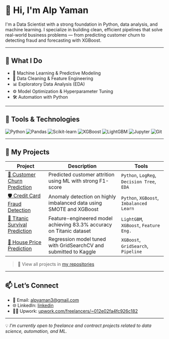 # 👋 Hi, I'm Alp Yaman

I'm a Data Scientist with a strong foundation in Python, data analysis, and machine learning. I specialize in building clean, efficient pipelines that solve real-world business problems — from predicting customer churn to detecting fraud and forecasting with XGBoost.

---

## 🚀 What I Do

- 🎯 Machine Learning & Predictive Modeling  
- 🧹 Data Cleaning & Feature Engineering  
- 📊 Exploratory Data Analysis (EDA)  
- ⚙️ Model Optimization & Hyperparameter Tuning  
- 🛠 Automation with Python  

---

## 🧠 Tools & Technologies

![Python](https://img.shields.io/badge/-Python-3776AB?style=flat-square&logo=python&logoColor=white)
![Pandas](https://img.shields.io/badge/-Pandas-150458?style=flat-square&logo=pandas&logoColor=white)
![Scikit-learn](https://img.shields.io/badge/-Scikit--Learn-F7931E?style=flat-square&logo=scikit-learn&logoColor=white)
![XGBoost](https://img.shields.io/badge/-XGBoost-00B0A5?style=flat-square&logo=azure-devops&logoColor=white)
![LightGBM](https://img.shields.io/badge/-LightGBM-8BC34A?style=flat-square)
![Jupyter](https://img.shields.io/badge/-Jupyter-F37626?style=flat-square&logo=jupyter&logoColor=white)
![Git](https://img.shields.io/badge/-Git-F05032?style=flat-square&logo=git&logoColor=white)

---

## 📂 My Projects

| Project | Description | Tools |
|--------|-------------|-------|
| [🎯 Customer Churn Prediction](#) | Predicted customer attrition using ML with strong F1-score | `Python`, `LogReg`, `Decision Tree`, `EDA` |
| [🛡️ Credit Card Fraud Detection](#) | Anomaly detection on highly imbalanced data using SMOTE and XGBoost | `Python`, `XGBoost`, `Imbalanced Learn` |
| [🚢 Titanic Survival Prediction](#) | Feature-engineered model achieving 83.3% accuracy on Titanic dataset | `LightGBM`, `XGBoost`, `Feature Eng.` |
| [🏡 House Price Prediction](#) | Regression model tuned with GridSearchCV and submitted to Kaggle | `XGBoost`, `GridSearch`, `Pipeline` |

> 🔗 View all projects in [my repositories](https://github.com/Alpyaman)

---

## 📫 Let’s Connect

- 📧 Email: [alpyaman3@gmail.com](mailto:alpyaman3@gmail.com)
- 🌐 LinkedIn: [linkedin](linkedin.com/in/alp-yaman-75a901174/)
- 🧑‍💻 Upwork: [upwork.com/freelancers/~012e02fa4fc926c182](https://www.upwork.com/freelancers/~012e02fa4fc926c182)

---

💡 *I’m currently open to freelance and contract projects related to data science, automation, and ML.*

